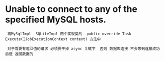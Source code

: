#    Unable to connect to any of the specified MySQL hosts.
     再MySqlImpl  SQLiteImpl 两个实现类的  public override Task Execute(IJobExecutionContext context) 方法中
     
     对于需要有返回值的请求 必须要干掉 async 关键字  否则 数据库连接 不会等到连接成功后是 返回数据的